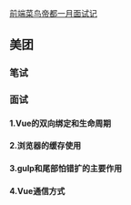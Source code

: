 [前端菜鸟帝都一月面试记](https://juejin.im/post/5a8437c1f265da4e8c450d21?utm_source=gold_browser_extension)
## 美团 ##
### 笔试 ###
### 面试 ###
#### 1.Vue的双向绑定和生命周期 ####
#### 2.浏览器的缓存使用 ####
#### 3.gulp和尾部怕错扩的主要作用 ####
#### 4.Vue通信方式 ####